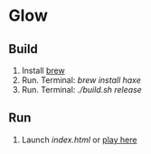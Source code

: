 # Glow

## Build

1. Install [brew](https://brew.sh)
1. Run. Terminal: *brew install haxe*
1. Run. Terminal: *./build.sh release*

## Run

1. Launch *index.html* or [play here](https://hapass.github.io/start_with_nothing/)
